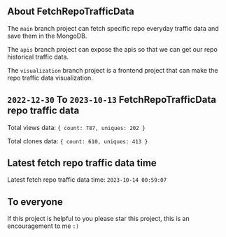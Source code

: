 ## About FetchRepoTrafficData

The `main` branch project can fetch specific repo everyday traffic data and save them in the MongoDB.

The `apis` branch project can expose the apis so that we can get our repo historical traffic data.

The `visualization` branch project is a frontend project that can make the repo traffic data visualization.

## `2022-12-30` To `2023-10-13` FetchRepoTrafficData repo traffic data

Total views data: `{ count: 787, uniques: 202 }`

Total clones data: `{ count: 610, uniques: 413 }`

## Latest fetch repo traffic data time

Latest fetch repo traffic data time: `2023-10-14 00:59:07`

## To everyone

If this project is helpful to you please star this project, this is an encouragement to me `:)`



